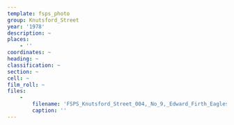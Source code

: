 ```yaml
---
template: fsps_photo
group: Knutsford_Street
year: '1978'
description: ~
places:
    - ''
coordinates: ~
heading: ~
classification: ~
section: ~
cell: ~
film_roll: ~
files:
    -
        filename: 'FSPS_Knutsford_Street_004,_No_9,_Edward_Firth_Eagles,_9-1-A,_1978.png'
        caption: ''
---
```

